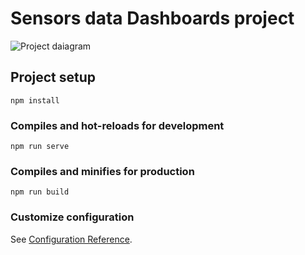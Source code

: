 # Sensors data Dashboards project


![Project daiagram](https://i.ibb.co/F6LV8yZ/Screenshot-2024-07-23-151458.png?raw=true "Project's Diagram")

## Project setup
```
npm install
```

### Compiles and hot-reloads for development
```
npm run serve
```

### Compiles and minifies for production
```
npm run build
```

### Customize configuration
See [Configuration Reference](https://cli.vuejs.org/config/).
